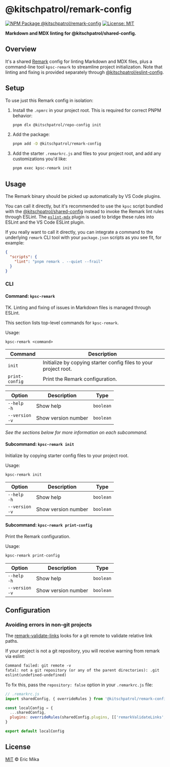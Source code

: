<!--+ Warning: Content inside HTML comment blocks was generated by mdat and may be overwritten. +-->

<!-- title -->

# @kitschpatrol/remark-config

<!-- /title -->

<!-- badges -->

[![NPM Package @kitschpatrol/remark-config](https://img.shields.io/npm/v/@kitschpatrol/remark-config.svg)](https://npmjs.com/package/@kitschpatrol/remark-config)
[![License: MIT](https://img.shields.io/badge/License-MIT-yellow.svg)](https://opensource.org/licenses/MIT)

<!-- /badges -->

<!-- description -->

**Markdown and MDX linting for @kitschpatrol/shared-config.**

<!-- /description -->

## Overview

It's a shared [Remark](https://github.com/remarkjs/remark/blob/main/packages/remark-cli/readme.md#example-config-files-json-yaml-js) config for linting Markdown and MDX files, plus a command-line tool `kpsc-remark` to streamline project initialization. Note that linting and fixing is provided separately through [@kitschpatrol/eslint-config](https://github.com/kitschpatrol/shared-config/tree/main/packages/eslint-config).

<!-- recommendation -->

## Setup

To use just this Remark config in isolation:

1. Install the `.npmrc` in your project root. This is required for correct PNPM behavior:

   ```sh
   pnpm dlx @kitschpatrol/repo-config init
   ```

2. Add the package:

   ```sh
   pnpm add -D @kitschpatrol/remark-config
   ```

3. Add the starter `.remarkrc.js` and files to your project root, and add any customizations you'd like:

   ```sh
   pnpm exec kpsc-remark init
   ```

## Usage

The Remark binary should be picked up automatically by VS Code plugins.

You can call it directly, but it's recommended to use the `kpsc` script bundled with the [@kitschpatrol/shared-config](https://github.com/kitschpatrol/shared-config) instead to invoke the Remark lint rules through ESLint. The [`eslint-mdx`](https://github.com/mdx-js/eslint-mdx) plugin is used to bridge these rules into ESLint and the VS Code ESLint plugin.

If you really want to call it directly, you can integrate a command to the underlying `remark` CLI tool with your `package.json` scripts as you see fit, for example:

```json
{
  "scripts": {
    "lint": "pnpm remark . --quiet --frail"
  }
}
```

### CLI

<!-- cli-help -->

#### Command: `kpsc-remark`

TK. Linting and fixing of issues in Markdown files is managed through ESLint.

This section lists top-level commands for `kpsc-remark`.

Usage:

```txt
kpsc-remark <command>
```

| Command        | Description                                                      |
| -------------- | ---------------------------------------------------------------- |
| `init`         | Initialize by copying starter config files to your project root. |
| `print-config` | Print the Remark configuration.                                  |

| Option              | Description         | Type      |
| ------------------- | ------------------- | --------- |
| `--help`<br>`-h`    | Show help           | `boolean` |
| `--version`<br>`-v` | Show version number | `boolean` |

_See the sections below for more information on each subcommand._

#### Subcommand: `kpsc-remark init`

Initialize by copying starter config files to your project root.

Usage:

```txt
kpsc-remark init
```

| Option              | Description         | Type      |
| ------------------- | ------------------- | --------- |
| `--help`<br>`-h`    | Show help           | `boolean` |
| `--version`<br>`-v` | Show version number | `boolean` |

#### Subcommand: `kpsc-remark print-config`

Print the Remark configuration.

Usage:

```txt
kpsc-remark print-config
```

| Option              | Description         | Type      |
| ------------------- | ------------------- | --------- |
| `--help`<br>`-h`    | Show help           | `boolean` |
| `--version`<br>`-v` | Show version number | `boolean` |

<!-- /cli-help -->

## Configuration

### Avoiding errors in non-git projects

The [remark-validate-links](https://github.com/remarkjs/remark-validate-links) looks for a git remote to validate relative link paths.

If your project is not a git repository, you will receive warning from remark via eslint:

```txt
Command failed: git remote -v
fatal: not a git repository (or any of the parent directories): .git
eslint(undefined-undefined)
```

To fix this, pass the `repository: false` option in your `.remarkrc.js` file:

```js
// .remarkrc.js
import sharedConfig, { overrideRules } from '@kitschpatrol/remark-config'

const localConfig = {
  ...sharedConfig,
  plugins: overrideRules(sharedConfig.plugins, [['remarkValidateLinks', { repository: false }]]),
}

export default localConfig
```

<!-- license -->

## License

[MIT](license.txt) © Eric Mika

<!-- /license -->
